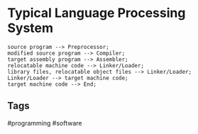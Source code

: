 # Typical Language Processing System

```mermaid
source program --> Preprocessor;
modified source program --> Compiler;
target assembly program --> Assembler;
relocatable machine code --> Linker/Loader;
library files, relocatable object files --> Linker/Loader;
Linker/Loader --> target machine code;
target machine code --> End;
```

## Tags
#programming #software
